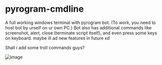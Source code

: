 # pyrogram-cmdline
A full working windows terminal with pyrogram bot. (To work, you need to host bot by urself on ur own PC.) Bot also has additional commands like screenshot, alert, close (terminate script itself), and even press some keys  on keyboard. maybe ill ad new features in future xd

Shall i add some troll commands guys?


![image](https://user-images.githubusercontent.com/115405245/222698302-60123db4-fcb0-4ddc-a3db-2dd8c2386407.png)
